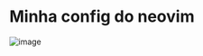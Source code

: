 # Minha config do neovim

![image](https://github.com/user-attachments/assets/71e858b8-4417-44a5-a703-e55e29eff9a5)
